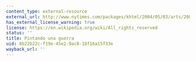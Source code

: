 ```yaml
---
content_type: external-resource
external_url: http://www.nytimes.com/packages/khtml/2004/05/03/arts/20040503_COLOMBIA_AUDIOSS.html
has_external_license_warning: true
license: https://en.wikipedia.org/wiki/All_rights_reserved
status: ''
title: Pintando una guerra
uid: 8b22b22c-f19e-45e2-9ac8-18f16a15f33e
wayback_url: ''
---
```

